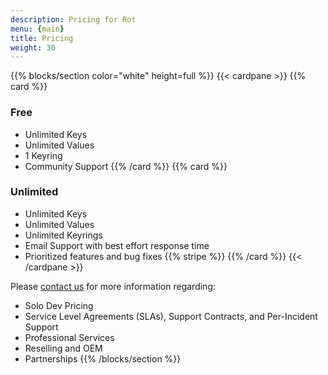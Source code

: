 ```yaml
---
description: Pricing for Rot
menu: {main}
title: Pricing
weight: 30
---
```


{{% blocks/section color="white" height=full %}}
{{< cardpane >}}
{{% card %}}
### **Free**

- Unlimited Keys
- Unlimited Values
- 1 Keyring
- Community Support
{{% /card %}}
{{% card %}}
### **Unlimited**

- Unlimited Keys
- Unlimited Values
- Unlimited Keyrings
- Email Support with best effort response time
- Prioritized features and bug fixes
{{% stripe %}}
{{% /card %}}
{{< /cardpane >}}

Please [contact us](mailto:info@candid.dev?subject=Rot%20Pricing) for more information regarding:
- Solo Dev Pricing
- Service Level Agreements (SLAs), Support Contracts, and Per-Incident Support
- Professional Services
- Reselling and OEM
- Partnerships
{{% /blocks/section %}}
